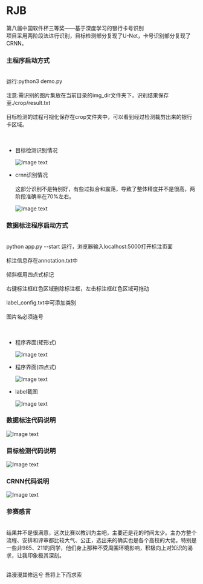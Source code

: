 # RJB
第八届中国软件杯三等奖——基于深度学习的银行卡号识别
<br>项目采用两阶段法进行识别，目标检测部分复现了U-Net，卡号识别部分复现了CRNN。</br>

<h3>主程序启动方式</h3>
<br>运行:python3 demo.py</br>
<br>注意:需识别的图片集放在当前目录的img_dir文件夹下，识别结果保存至./crop/result.txt</br>
<br>目标检测的过程可视化保存在crop文件夹中，可以看到经过检测裁剪出来的银行卡区域。</br>
<br></br>
<ul>
<li>目标检测识别情况</li>
  
![Image text](https://github.com/HuiyanWen/RJB/blob/master/1.png)

<li>crnn识别情况</li>
<br>这部分识别不是特别好，有些过拟合和震荡，导致了整体精度并不是很高，两阶段准确率在70%左右。</br>

![Image text](https://github.com/HuiyanWen/RJB/blob/master/2.png)

</ul>
<h3>数据标注程序启动方式</h3>
<br>python app.py --start 运行，浏览器输入localhost:5000打开标注页面</br>
<br>标注信息存在annotation.txt中</br>
<br>倾斜框用四点式标记</br>
<br>右键标注框红色区域删除标注框，左击标注框红色区域可拖动</br>
<br>label_config.txt中可添加类别</br>
<br>图片名必须连号</br>
<br></br>
<ul>
<li>程序界面(矩形式)</li>

![Image text](https://github.com/HuiyanWen/RJB/blob/master/4.png)

<li>程序界面(四点式)</li>

![Image text](https://github.com/HuiyanWen/RJB/blob/master/5.png)

<li>label截图</li>

![Image text](https://github.com/HuiyanWen/RJB/blob/master/6.png)
</ul>
<h3>数据标注代码说明</h3>

![Image text](https://github.com/HuiyanWen/RJB/blob/master/annotation.png)

<h3>目标检测代码说明</h3>

![Image text](https://github.com/HuiyanWen/RJB/blob/master/iam.png)

<h3>CRNN代码说明</h3>

![Image text](https://github.com/HuiyanWen/RJB/blob/master/crnn.png)

<h3>参赛感言</h3>
<br>结果并不是很满意，这次比赛以教训为主吧，主要还是花的时间太少。主办方整个流程、安排和评审都比较大气、公正，选出来的确实也是各个高校的大佬。特别是一些非985、211的同学，他们身上那种不受周围环境影响，积极向上对知识的渴求，让我印象极其深刻。</br>

<br>路漫漫其修远兮 吾将上下而求索</br>
